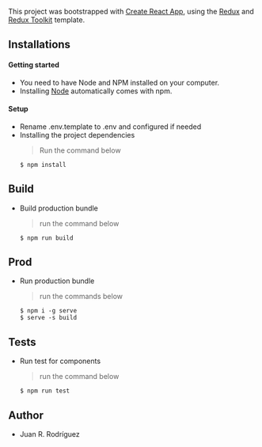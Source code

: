 This project was bootstrapped with [Create React App](https://github.com/facebook/create-react-app), using the [Redux](https://redux.js.org/) and [Redux Toolkit](https://redux-toolkit.js.org/) template.

## Installations

#### Getting started

- You need to have Node and NPM installed on your computer.
- Installing [Node](node) automatically comes with npm.

#### Setup

- Rename .env.template to .env and configured if needed
- Installing the project dependencies
  > Run the command below
  ```shell
  $ npm install
  ```


## Build

- Build production bundle
  > run the command below
  ```shell
  $ npm run build
  ```


## Prod

- Run production bundle
  > run the commands below
  ```shell
  $ npm i -g serve
  $ serve -s build
  ```


## Tests

- Run test for components
  > run the command below
  ```shell
  $ npm run test
  ```


## Author

- Juan R. Rodríguez
